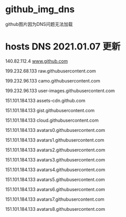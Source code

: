 # github_img_dns
github图片因为DNS问题无法加载

# hosts DNS 2021.01.07 更新
140.82.112.4 www.github.com

199.232.68.133 raw.githubusercontent.com

199.232.96.133 camo.githubusercontent.com

199.232.96.133 user-images.githubusercontent.com

151.101.184.133 assets-cdn.github.com

151.101.184.133 gist.githubusercontent.com

151.101.184.133 cloud.githubusercontent.com

151.101.184.133 avatars0.githubusercontent.com

151.101.184.133 avatars1.githubusercontent.com

151.101.184.133 avatars2.githubusercontent.com

151.101.184.133 avatars3.githubusercontent.com

151.101.184.133 avatars4.githubusercontent.com

151.101.184.133 avatars5.githubusercontent.com

151.101.184.133 avatars6.githubusercontent.com

151.101.184.133 avatars7.githubusercontent.com

151.101.184.133 avatars8.githubusercontent.com
